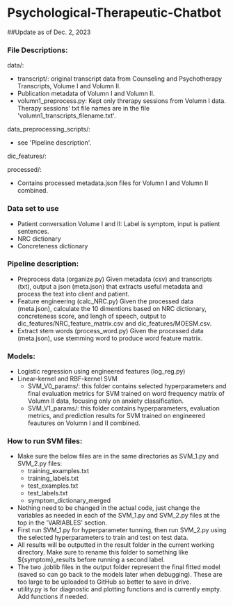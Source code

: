 # Psychological-Therapeutic-Chatbot

##Update as of Dec. 2, 2023

### File Descriptions:

data/:
- transcript/: original transcript data from Counseling and Psychotherapy Transcripts, Volume I and Volumn II.
- Publication metadata of Volumn I and Volumn II.
- volumn1_preprocess.py: Kept only threrapy sessions from Volumn I data. Therapy sessions' txt file names are in the file 'volumn1_transcripts_filename.txt'.

data_preprocessing_scripts/:
- see 'Pipeline description'.

dic_features/:

processed/:
- Contains processed metadata.json files for Volumn I and Volumn II combined.


### Data set to use
 - Patient conversation Volume I and II: Label is symptom, input is patient sentences.
 - NRC dictionary
 - Concreteness dictionary

### Pipeline description:
- Preprocess data (organize.py)
	Given metadata (csv) and transcripts (txt), output a json (meta.json) that extracts useful metadata and process the text into client and patient.
- Feature engineering (calc_NRC.py)
	Given the processed data (meta.json), calculate the 10 dimentions based on NRC dictionary, concreteness score, and lengh of speech, output to dic_features/NRC_feature_matrix.csv and dic_features/MOESM.csv.
- Extract stem words (process_word.py)
	Given the processed data (meta.json), use stemming word to produce word feature matrix.

### Models:
- Logistic regression using engineered features (log_reg.py)
- Linear-kernel and RBF-kernel SVM
	- SVM_V0_params/: this folder contains selected hyperparameters and final evaluation metrics for SVM trained on word frequency matrix of Volumn II data, focusing only on anxiety classification.
   	- SVM_V1_params/: this folder contains hyperparameters, evaluation metrics, and prediction results for SVM trained on engineered feautures on Volumn I and II combined.

### How to run SVM files:
- Make sure the below files are in the same directories as SVM_1.py and SVM_2.py files:
	- training_examples.txt
	- training_labels.txt
 	- test_examples.txt
  	- test_labels.txt
  	- symptom_dictionary_merged
- Nothing need to be changed in the actual code, just change the variables as needed in each of the SVM_1.py and SVM_2.py files at the top in the 'VARIABLES' section.
- First run SVM_1.py for hyperparameter tunning, then run SVM_2.py using the selected hyperparameters to train and test on test data.
- All results will be outputted in the result folder in the current working directory. Make sure to rename this folder to something like ${symptom}_results before running a second label.
- The two .joblib files in the output folder represent the final fitted model (saved so can go back to the models later when debugging). These are too large to be uploaded to GitHub so better to save in drive.
- utility.py is for diagnostic and plotting functions and is currently empty. Add functions if needed.